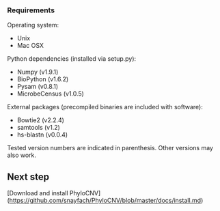 ### Requirements

Operating system:
* Unix
* Mac OSX

Python dependencies (installed via setup.py): 
* Numpy (v1.9.1)
* BioPython (v1.6.2)
* Pysam (v0.8.1)
* MicrobeCensus (v1.0.5)

External packages (precompiled binaries are included with software):
* Bowtie2 (v2.2.4)
* samtools (v1.2)
* hs-blastn (v0.0.4)

Tested version numbers are indicated in parenthesis. Other versions may also work.

## Next step
[Download and install PhyloCNV] (https://github.com/snayfach/PhyloCNV/blob/master/docs/install.md)